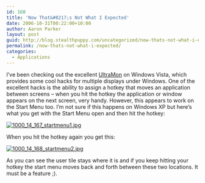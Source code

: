 ```yaml
---
id: 160
title: 'Now That&#8217;s Not What I Expected'
date: 2006-10-31T00:22:00+10:00
author: Aaron Parker
layout: post
guid: http://blog.stealthpuppy.com/uncategorized/now-thats-not-what-i-expected
permalink: /now-thats-not-what-i-expected/
categories:
  - Applications
---
```

I&#8217;ve been checking out the excellent [UltraMon](http://www.ultramon.com/) on Windows Vista, which provides some cool hacks for multiple displays under Windows. One of the excellent hacks is the ability to assign a hotkey that moves an application between screens &#8211; when you hit the hotkey the application or window appears on the next screen, very handy. However, this appears to work on the Start Menu too. I&#8217;m not sure if this happens on Windows XP but here&#8217;s what you get with the Start Menu open and then hit the hotkey:

[<img border="0" src="http://stealthpuppy.com/wp-content/uploads/2007/06/1000_14_167_startmenu1.thumbnail.jpg" alt="1000_14_167_startmenu1.jpg" title="1000_14_167_startmenu1.jpg" />](http://stealthpuppy.com/wp-content/uploads/2007/06/1000_14_167_startmenu1.jpg "1000_14_167_startmenu1.jpg")

<a target="_blank" href="http://www.stealthpuppy.com/photos/images/images/167/original.aspx"></a>

When you hit the hotkey again you get this:

[<img border="0" src="http://stealthpuppy.com/wp-content/uploads/2007/06/1000_14_168_startmenu2.thumbnail.jpg" alt="1000_14_168_startmenu2.jpg" title="1000_14_168_startmenu2.jpg" />](http://stealthpuppy.com/wp-content/uploads/2007/06/1000_14_168_startmenu2.jpg "1000_14_168_startmenu2.jpg")

<a target="_blank" href="http://www.stealthpuppy.com/photos/images/images/168/original.aspx"></a>

As you can see the user tile stays where it is and if you keep hitting your hotkey the start menu moves back and forth between these two locations. It must be a feature ;).